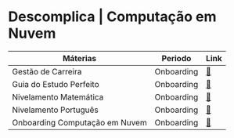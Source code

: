 # Descomplica | Computação em Nuvem

<center>

| Máterias | Periodo | Link |
| --- | --- | ---|
| Gestão de Carreira | Onboarding | [📂](./Onboarding/GestaoCarreira.md) |
| Guia do Estudo Perfeito | Onboarding | [📂](./Onboarding/EstudoPerfeito.md) |
| Nivelamento Matemática | Onboarding | [📂](./Onboarding/NivMath.md) |
| Nivelamento Português | Onboarding | [📂](./Onboarding/NivPort.md) |
| Onboarding Computação em Nuvem | Onboarding | [📂](./Onboarding/InCloud.md) |
</center>
